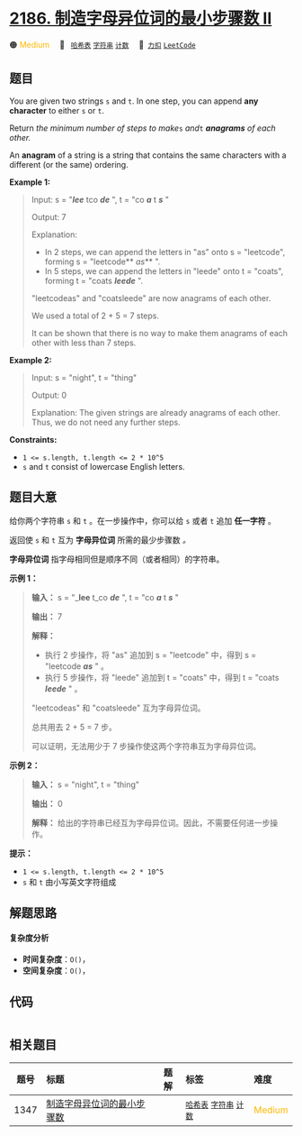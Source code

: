 # [2186. 制造字母异位词的最小步骤数 II](https://2xiao.github.io/leetcode-js/problem/2186.html)

🟠 <font color=#ffb800>Medium</font>&emsp; 🔖&ensp; [`哈希表`](/tag/hash-table.md) [`字符串`](/tag/string.md) [`计数`](/tag/counting.md)&emsp; 🔗&ensp;[`力扣`](https://leetcode.cn/problems/minimum-number-of-steps-to-make-two-strings-anagram-ii) [`LeetCode`](https://leetcode.com/problems/minimum-number-of-steps-to-make-two-strings-anagram-ii)

## 题目

You are given two strings `s` and `t`. In one step, you can append **any
character** to either `s` or `t`.

Return _the minimum number of steps to make_`s` _and_`t` _**anagrams** of each
other._

An **anagram** of a string is a string that contains the same characters with
a different (or the same) ordering.



**Example 1:**

> Input: s = "**_lee_** tco _**de**_ ", t = "co _**a**_ t _**s**_ "
> 
> Output: 7
> 
> Explanation: 
> - In 2 steps, we can append the letters in "as" onto s = "leetcode", forming s = "leetcode** _as_** ".
> - In 5 steps, we can append the letters in "leede" onto t = "coats", forming t = "coats _**leede**_ ".
> 
> "leetcodeas" and "coatsleede" are now anagrams of each other.
> 
> We used a total of 2 + 5 = 7 steps.
> 
> It can be shown that there is no way to make them anagrams of each other with less than 7 steps.

**Example 2:**

> Input: s = "night", t = "thing"
> 
> Output: 0
> 
> Explanation: The given strings are already anagrams of each other. Thus, we do not need any further steps.

**Constraints:**

  * `1 <= s.length, t.length <= 2 * 10^5`
  * `s` and `t` consist of lowercase English letters.


## 题目大意

给你两个字符串 `s` 和 `t` 。在一步操作中，你可以给 `s` 或者 `t` 追加 **任一字符** 。

返回使 `s` 和 `t` 互为 **字母异位词** 所需的最少步骤数 _。_

**字母异位词** 指字母相同但是顺序不同（或者相同）的字符串。



**示例 1：**

> 
> 
> 
> 
> 
> **输入：** s = "_**lee** t_co _**de**_ ", t = "co _**a**_ t _**s**_ "
> 
> **输出：** 7
> 
> **解释：**
> - 执行 2 步操作，将 "as" 追加到 s = "leetcode" 中，得到 s = "leetcode _**as**_ " 。
> - 执行 5 步操作，将 "leede" 追加到 t = "coats" 中，得到 t = "coats _**leede**_ " 。
> 
> "leetcodeas" 和 "coatsleede" 互为字母异位词。
> 
> 总共用去 2 + 5 = 7 步。
> 
> 可以证明，无法用少于 7 步操作使这两个字符串互为字母异位词。

**示例 2：**

> 
> 
> 
> 
> 
> **输入：** s = "night", t = "thing"
> 
> **输出：** 0
> 
> **解释：** 给出的字符串已经互为字母异位词。因此，不需要任何进一步操作。
> 
> 



**提示：**

  * `1 <= s.length, t.length <= 2 * 10^5`
  * `s` 和 `t` 由小写英文字符组成


## 解题思路

#### 复杂度分析

- **时间复杂度**：`O()`，
- **空间复杂度**：`O()`，

## 代码

```javascript

```

## 相关题目

<!-- prettier-ignore -->
| 题号 | 标题 | 题解 | 标签 | 难度 |
| :------: | :------ | :------: | :------ | :------ |
| 1347 | [制造字母异位词的最小步骤数](https://leetcode.com/problems/minimum-number-of-steps-to-make-two-strings-anagram) |  |  [`哈希表`](/tag/hash-table.md) [`字符串`](/tag/string.md) [`计数`](/tag/counting.md) | <font color=#ffb800>Medium</font> |
